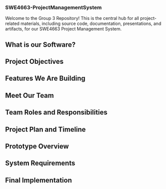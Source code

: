 ### SWE4663-ProjectManagementSystem

Welcome to the Group 3 Repository! This is the central hub for all project-related materials, including source code, documentation, presentations, and artifacts, for our SWE4663 Project Management System.

## What is our Software?


## Project Objectives


## Features We Are Building


## Meet Our Team


## Team Roles and Responsibilities


## Project Plan and Timeline


## Prototype Overview


## System Requirements


## Final Implementation

